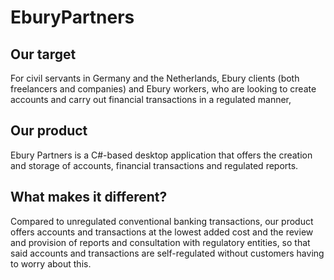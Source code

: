 # EburyPartners
## Our target
For civil servants in Germany and the Netherlands, Ebury clients (both freelancers and companies) and Ebury workers, who are looking to create accounts and carry out financial transactions in a regulated manner, 
## Our product
Ebury Partners is a C#-based desktop application that offers the creation and storage of accounts, financial transactions and regulated reports. 
## What makes it different?
Compared to unregulated conventional banking transactions, our product offers accounts and transactions at the lowest added cost and the review and provision of reports and consultation with regulatory entities, so that said accounts and transactions are self-regulated without customers having to worry about this.
